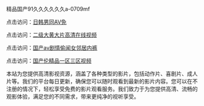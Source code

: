 精品国产91久久久久久久a-0709mf

点击访问：<a href="https://heiliaoll4qsx.pages.dev">日韩男同AV免</a>

点击访问：<a href="https://heiliaowzu4ur.pages.dev">二级大黄大片高清在线视频</a>

点击访问：<a href="https://heiliaozj3tjd.pages.dev">国产av剧情偷闻女邻居内裤</a>

点击访问：<a href="https://heiliaoe8ajia.pages.dev">国产伦精品一区三区视频</a>

本站为您提供高清影视资源，涵盖了各种类型的影片，包括动作片、喜剧片、成人片等。我们的平台每日更新，确保您可以随时观看到最新的影片内容。您可以在不注册的情况下，轻松享受免费的影片观看服务。我们致力于为您提供高清、流畅的观影体验，满足您的不同需求，带来更纯净的视听享受。

<span style="display:none;">[Canonical link](https://github.com/ty20250709/ty1 ）</span>
